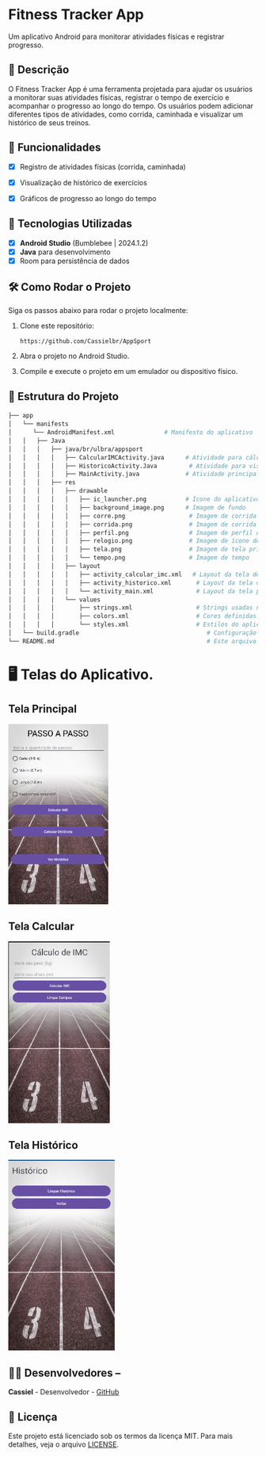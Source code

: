 # Fitness Tracker App

Um aplicativo Android para monitorar atividades físicas e registrar progresso.

## 📱 Descrição

O Fitness Tracker App é uma ferramenta projetada para ajudar os usuários a monitorar suas atividades físicas, registrar o tempo de exercício e acompanhar o progresso ao longo do tempo. Os usuários podem adicionar diferentes tipos de atividades, como corrida, caminhada e visualizar um histórico de seus treinos.

## 🔧 Funcionalidades

- [x] Registro de atividades físicas (corrida, caminhada)
- [x] Visualização de histórico de exercícios
- [x] Gráficos de progresso ao longo do tempo

 
## 🚀 Tecnologias Utilizadas

- [x] **Android Studio** (Bumblebee | 2024.1.2)
- [x] **Java** para desenvolvimento
- [x] Room para persistência de dados

## 🛠️ Como Rodar o Projeto

Siga os passos abaixo para rodar o projeto localmente:

1. Clone este repositório:
    ```bash
    https://github.com/Cassielbr/AppSport
    ```
2. Abra o projeto no Android Studio.

3. Compile e execute o projeto em um emulador ou dispositivo físico.

## 📂 Estrutura do Projeto
```bash
├── app
│   └── manifests
│      └── AndroidManifest.xml              # Manifesto do aplicativo
│   │   ├── Java
│   │   │   ├── java/br/ulbra/appsport
│   │   │   │   ├── CalcularIMCActivity.java      # Atividade para cálculo de IMC
│   │   │   │   ├── HistoricoActivity.Java         # Atividade para visualizar o histórico
│   │   │   │   ├── MainActivity.java             # Atividade principal do aplicativo
│   │   │   ├── res
│   │   │   │   ├── drawable
│   │   │   │   │   ├── ic_launcher.png           # Ícone do aplicativo
│   │   │   │   │   ├── background_image.png      # Imagem de fundo
│   │   │   │   │   ├── corre.png                  # Imagem de corrida
│   │   │   │   │   ├── corrida.png                # Imagem de corrida (versão alternativa)
│   │   │   │   │   ├── perfil.png                 # Imagem de perfil do usuário
│   │   │   │   │   ├── relogio.png                # Imagem de ícone de relógio
│   │   │   │   │   ├── tela.png                   # Imagem de tela principal
│   │   │   │   │   └── tempo.png                  # Imagem de tempo
│   │   │   │   ├── layout
│   │   │   │   │   ├── activity_calcular_imc.xml   # Layout da tela de cálculo de IMC
│   │   │   │   │   ├── activity_historico.xml       # Layout da tela de histórico
│   │   │   │   │   └── activity_main.xml            # Layout da tela principal
│   │   │   │   └── values
│   │   │   │       ├── strings.xml                  # Strings usadas no app
│   │   │   │       ├── colors.xml                   # Cores definidas no projeto
│   │   │   │       └── styles.xml                   # Estilos do aplicativo
│   └── build.gradle                                    # Configuração do Gradle
└── README.md                                           # Este arquivo

```
# 🖥️ Telas do Aplicativo. 
## Tela Principal
![image](https://github.com/Cassielbr/AppSport/blob/master/assets/principal.png)

## Tela Calcular
![image](https://github.com/Cassielbr/AppSport/blob/master/assets/Calcular.png)

## Tela Histórico
![image](https://github.com/Cassielbr/AppSport/blob/master/assets/historico.png)


## 👨‍💻 Desenvolvedores – 
**Cassiel** - Desenvolvedor - [GitHub](https://github.com/Cassielbr)

## 📄 Licença 
Este projeto está licenciado sob os termos da licença MIT. Para mais detalhes, veja o arquivo [LICENSE](https://github.com/Cassielbr/AppSport/blob/master/LICENSE).
